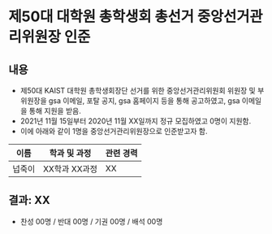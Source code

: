제50대 대학원 총학생회 총선거 중앙선거관리위원장 인준
===

## 내용

- 제50대 KAIST 대학원 총학생회장단 선거를 위한 중앙선거관리위원회 위원장 및 부위원장을 gsa 이메일, 포탈 공지, gsa 홈페이지 등을 통해 공고하였고, gsa 이메일을 통해 지원을 받음.
- 2021년 11월 15일부터 2020년 11월 XX일까지 정규 모집하였고 0명이 지원함.
- 이에 아래와 같이 1명을 중앙선거관리위원장으로 인준받고자 함.

| 이름 | 학과 및 과정 | 관련 경력 |
|---|---|---|
| 넙죽이 | XX학과 XX과정 | XX |

## 결과: XX
- 찬성 00명 / 반대 00명 / 기권 00명 / 배석 00명
